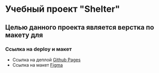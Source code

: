 # Учебный проект "Shelter"

## Целью данного проекта является верстка по макету для 

### Ссылка на deploy и макет
- Ссылка на деплой [Github Pages](https://ferrum96.github.io/shelter/src/pages/main)
- Ссылка на макет [Figma](https://www.figma.com/design/tKcmzkARtMUFQAR9VLdLkl/shelter-dom?node-id=94-43&t=yiKNDeLJuFz0FOIe-0)
